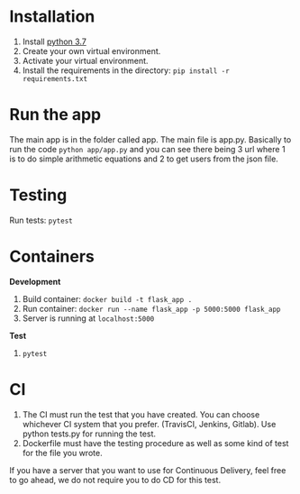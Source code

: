 # Installation

1. Install [python 3.7](https://www.python.org/downloads/)
1. Create your own virtual environment.
1. Activate your virtual environment.
1. Install the requirements in the directory: `pip install -r requirements.txt`

# Run the app

The main app is in the folder called app. The main file is app.py. Basically to run the code `python app/app.py` and you can see there being 3 url where 1 is to do simple arithmetic equations and 2 to get users from the json file.

# Testing

Run tests: `pytest`

# Containers

**Development**

1. Build container: `docker build -t flask_app .`
2. Run container: `docker run --name flask_app -p 5000:5000 flask_app`
3. Server is running at `localhost:5000`

**Test**

1. `pytest`

# CI

1. The CI must run the test that you have created. You can choose whichever CI system that you prefer. (TravisCI, Jenkins, Gitlab). Use python tests.py for running the test.
2. Dockerfile must have the testing procedure as well as some kind of test for the file you wrote.

If you have a server that you want to use for Continuous Delivery, feel free to go ahead, we do not require you to do CD for this test.
